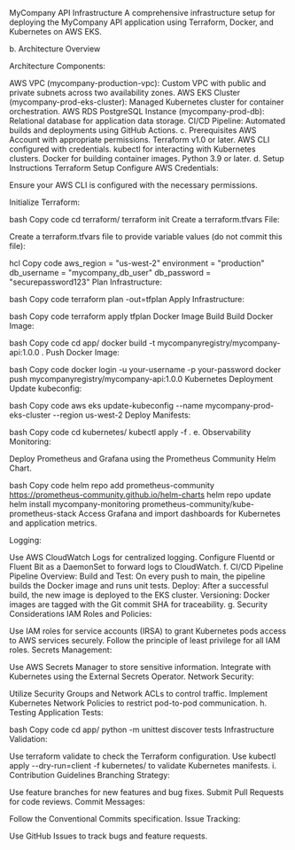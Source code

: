 MyCompany API Infrastructure
A comprehensive infrastructure setup for deploying the MyCompany API application using Terraform, Docker, and Kubernetes on AWS EKS.

b. Architecture Overview
<!-- Include a diagram in the docs folder -->

Architecture Components:

AWS VPC (mycompany-production-vpc):
Custom VPC with public and private subnets across two availability zones.
AWS EKS Cluster (mycompany-prod-eks-cluster):
Managed Kubernetes cluster for container orchestration.
AWS RDS PostgreSQL Instance (mycompany-prod-db):
Relational database for application data storage.
CI/CD Pipeline:
Automated builds and deployments using GitHub Actions.
c. Prerequisites
AWS Account with appropriate permissions.
Terraform v1.0 or later.
AWS CLI configured with credentials.
kubectl for interacting with Kubernetes clusters.
Docker for building container images.
Python 3.9 or later.
d. Setup Instructions
Terraform Setup
Configure AWS Credentials:

Ensure your AWS CLI is configured with the necessary permissions.

Initialize Terraform:

bash
Copy code
cd terraform/
terraform init
Create a terraform.tfvars File:

Create a terraform.tfvars file to provide variable values (do not commit this file):

hcl
Copy code
aws_region = "us-west-2"
environment = "production"
db_username = "mycompany_db_user"
db_password = "securepassword123"
Plan Infrastructure:

bash
Copy code
terraform plan -out=tfplan
Apply Infrastructure:

bash
Copy code
terraform apply tfplan
Docker Image Build
Build Docker Image:

bash
Copy code
cd app/
docker build -t mycompanyregistry/mycompany-api:1.0.0 .
Push Docker Image:

bash
Copy code
docker login -u your-username -p your-password
docker push mycompanyregistry/mycompany-api:1.0.0
Kubernetes Deployment
Update kubeconfig:

bash
Copy code
aws eks update-kubeconfig --name mycompany-prod-eks-cluster --region us-west-2
Deploy Manifests:

bash
Copy code
cd kubernetes/
kubectl apply -f .
e. Observability
Monitoring:

Deploy Prometheus and Grafana using the Prometheus Community Helm Chart.

bash
Copy code
helm repo add prometheus-community https://prometheus-community.github.io/helm-charts
helm repo update
helm install mycompany-monitoring prometheus-community/kube-prometheus-stack
Access Grafana and import dashboards for Kubernetes and application metrics.

Logging:

Use AWS CloudWatch Logs for centralized logging.
Configure Fluentd or Fluent Bit as a DaemonSet to forward logs to CloudWatch.
f. CI/CD Pipeline
Pipeline Overview:
Build and Test:
On every push to main, the pipeline builds the Docker image and runs unit tests.
Deploy:
After a successful build, the new image is deployed to the EKS cluster.
Versioning:
Docker images are tagged with the Git commit SHA for traceability.
g. Security Considerations
IAM Roles and Policies:

Use IAM roles for service accounts (IRSA) to grant Kubernetes pods access to AWS services securely.
Follow the principle of least privilege for all IAM roles.
Secrets Management:

Use AWS Secrets Manager to store sensitive information.
Integrate with Kubernetes using the External Secrets Operator.
Network Security:

Utilize Security Groups and Network ACLs to control traffic.
Implement Kubernetes Network Policies to restrict pod-to-pod communication.
h. Testing
Application Tests:

bash
Copy code
cd app/
python -m unittest discover tests
Infrastructure Validation:

Use terraform validate to check the Terraform configuration.
Use kubectl apply --dry-run=client -f kubernetes/ to validate Kubernetes manifests.
i. Contribution Guidelines
Branching Strategy:

Use feature branches for new features and bug fixes.
Submit Pull Requests for code reviews.
Commit Messages:

Follow the Conventional Commits specification.
Issue Tracking:

Use GitHub Issues to track bugs and feature requests.
